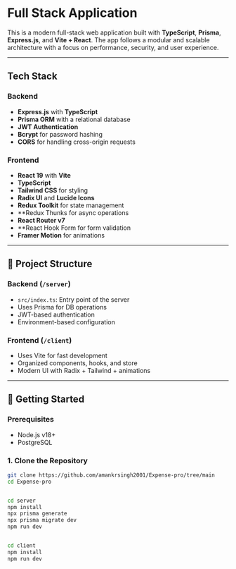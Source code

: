 # Full Stack Application

This is a modern full-stack web application built with **TypeScript**, **Prisma**, **Express.js**, and **Vite + React**. The app follows a modular and scalable architecture with a focus on performance, security, and user experience.

---

## Tech Stack

### Backend
- **Express.js** with **TypeScript**
- **Prisma ORM** with a relational database
- **JWT Authentication**
- **Bcrypt** for password hashing
- **CORS** for handling cross-origin requests

### Frontend
- **React 19** with **Vite**
- **TypeScript**
- **Tailwind CSS** for styling
- **Radix UI** and **Lucide Icons**
- **Redux Toolkit** for state management
- **Redux Thunks for async operations
- **React Router v7**
- **React Hook Form for form validation
- **Framer Motion** for animations


---

## 📁 Project Structure

### Backend (`/server`)
- `src/index.ts`: Entry point of the server
- Uses Prisma for DB operations
- JWT-based authentication
- Environment-based configuration

### Frontend (`/client`)
- Uses Vite for fast development
- Organized components, hooks, and store
- Modern UI with Radix + Tailwind + animations

---

## 🚀 Getting Started

### Prerequisites
- Node.js v18+
- PostgreSQL 

### 1. Clone the Repository

```bash
git clone https://github.com/amankrsingh2001/Expense-pro/tree/main
cd Expense-pro


cd server
npm install
npx prisma generate
npx prisma migrate dev
npm run dev


cd client
npm install
npm run dev
